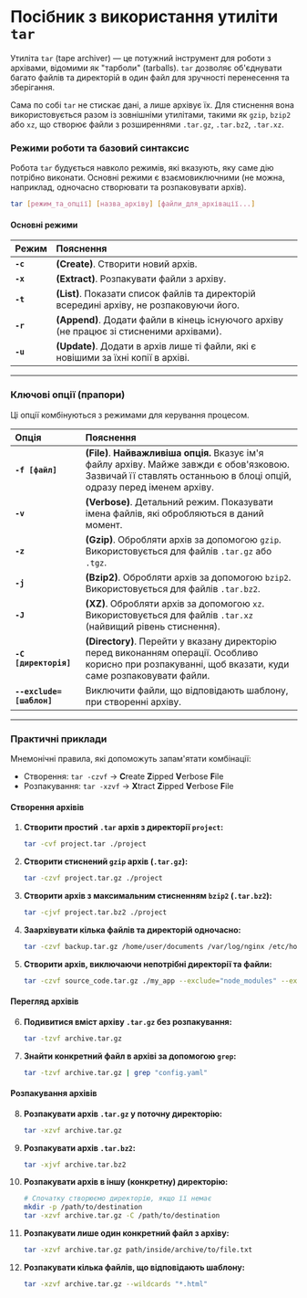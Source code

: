 # Посібник з використання утиліти `tar`

Утиліта `tar` (tape archiver) — це потужний інструмент для роботи з архівами, відомими як "тарболи" (tarballs). `tar` дозволяє об'єднувати багато файлів та директорій в один файл для зручності перенесення та зберігання. 

Сама по собі `tar` не стискає дані, а лише архівує їх. Для стиснення вона використовується разом із зовнішніми утилітами, такими як `gzip`, `bzip2` або `xz`, що створює файли з розширеннями `.tar.gz`, `.tar.bz2`, `.tar.xz`.

### **Режими роботи та базовий синтаксис**

Робота `tar` будується навколо режимів, які вказують, яку саме дію потрібно виконати. Основні режими є взаємовиключними (не можна, наприклад, одночасно створювати та розпаковувати архів).

```bash
tar [режим_та_опції] [назва_архіву] [файли_для_архівації...]
```

#### **Основні режими**

| Режим | Пояснення |
| :--- | :--- |
| **`-c`** | **(Create)**. Створити новий архів. |
| **`-x`** | **(Extract)**. Розпакувати файли з архіву. |
| **`-t`** | **(List)**. Показати список файлів та директорій всередині архіву, не розпаковуючи його. |
| **`-r`** | **(Append)**. Додати файли в кінець існуючого архіву (не працює зі стисненими архівами). |
| **`-u`** | **(Update)**. Додати в архів лише ті файли, які є новішими за їхні копії в архіві. |

---

### **Ключові опції (прапори)**

Ці опції комбінуються з режимами для керування процесом.

| Опція | Пояснення |
| :--- | :--- |
| **`-f [файл]`** | **(File)**. **Найважливіша опція.** Вказує ім'я файлу архіву. Майже завжди є обов'язковою. Зазвичай її ставлять останньою в блоці опцій, одразу перед іменем архіву. |
| **`-v`** | **(Verbose)**. Детальний режим. Показувати імена файлів, які обробляються в даний момент. |
| **`-z`** | **(Gzip)**. Обробляти архів за допомогою `gzip`. Використовується для файлів `.tar.gz` або `.tgz`. |
| **`-j`** | **(Bzip2)**. Обробляти архів за допомогою `bzip2`. Використовується для файлів `.tar.bz2`. |
| **`-J`** | **(XZ)**. Обробляти архів за допомогою `xz`. Використовується для файлів `.tar.xz` (найвищий рівень стиснення). |
| **`-C [директорія]`** | **(Directory)**. Перейти у вказану директорію перед виконанням операції. Особливо корисно при розпакуванні, щоб вказати, куди саме розпаковувати файли. |
| **`--exclude=[шаблон]`** | Виключити файли, що відповідають шаблону, при створенні архіву. |

---

### **Практичні приклади**

Мнемонічні правила, які допоможуть запам'ятати комбінації:
*   Створення: `tar -czvf` -> **C**reate **Z**ipped **V**erbose **F**ile
*   Розпакування: `tar -xzvf` -> **X**tract **Z**ipped **V**erbose **F**ile

#### **Створення архівів**

1.  **Створити простий `.tar` архів з директорії `project`:**
    ```bash
    tar -cvf project.tar ./project
    ```

2.  **Створити стиснений `gzip` архів (`.tar.gz`):**
    ```bash
    tar -czvf project.tar.gz ./project
    ```

3.  **Створити архів з максимальним стисненням `bzip2` (`.tar.bz2`):**
    ```bash
    tar -cjvf project.tar.bz2 ./project
    ```

4.  **Заархівувати кілька файлів та директорій одночасно:**
    ```bash
    tar -czvf backup.tar.gz /home/user/documents /var/log/nginx /etc/hosts
    ```

5.  **Створити архів, виключаючи непотрібні директорії та файли:**
    ```bash
    tar -czvf source_code.tar.gz ./my_app --exclude="node_modules" --exclude=".git" --exclude="*.log"
    ```

#### **Перегляд архівів**

6.  **Подивитися вміст архіву `.tar.gz` без розпакування:**
    ```bash
    tar -tzvf archive.tar.gz
    ```

7.  **Знайти конкретний файл в архіві за допомогою `grep`:**
    ```bash
    tar -tzvf archive.tar.gz | grep "config.yaml"
    ```

#### **Розпакування архівів**

8.  **Розпакувати архів `.tar.gz` у поточну директорію:**
    ```bash
    tar -xzvf archive.tar.gz
    ```

9.  **Розпакувати архів `.tar.bz2`:**
    ```bash
    tar -xjvf archive.tar.bz2
    ```

10. **Розпакувати архів в іншу (конкретну) директорію:**
    ```bash
    # Спочатку створюємо директорію, якщо її немає
    mkdir -p /path/to/destination
    tar -xzvf archive.tar.gz -C /path/to/destination
    ```

11. **Розпакувати лише один конкретний файл з архіву:**
    ```bash
    tar -xzvf archive.tar.gz path/inside/archive/to/file.txt
    ```

12. **Розпакувати кілька файлів, що відповідають шаблону:**
    ```bash
    tar -xzvf archive.tar.gz --wildcards "*.html"
    ```
